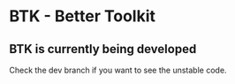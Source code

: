 # BTK - Better Toolkit

## BTK is currently being developed
Check the dev branch if you want to see the unstable code.